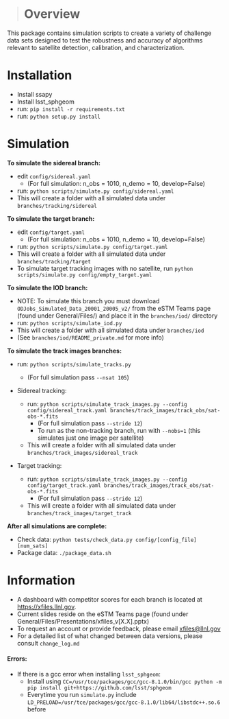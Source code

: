 ># **Overview**
This package contains simulation scripts to create a variety of challenge data sets designed to test the robustness and accuracy of algorithms relevant to satellite detection, calibration, and characterization.

# **Installation**

- Install ssapy
- Install lsst_sphgeom
- run: `pip install -r requirements.txt`
- run: `python setup.py install`

# **Simulation**

**To simulate the sidereal branch:**
    
- edit `config/sidereal.yaml`
    - (For full simulation: n_obs = 1010, n_demo = 10, develop=False)
- run: `python scripts/simulate.py config/sidereal.yaml`
- This will create a folder with all simulated data under `branches/tracking/sidereal`

**To simulate the target branch:**
    
- edit `config/target.yaml`
    - (For full simulation: n_obs = 1010, n_demo = 10, develop=False)
- run: `python scripts/simulate.py config/target.yaml`
- This will create a folder with all simulated data under `branches/tracking/target`
- To simulate target tracking images with no satellite, run `python scripts/simulate.py config/empty_target.yaml`

**To simulate the IOD branch:**
    
- NOTE: To simulate this branch you must download `ODJobs_Simulated_Data_20001_20005_v2/` from the eSTM Teams page (found under General/Files/) and place it in the `branches/iod/` directory
- run: `python scripts/simulate_iod.py`
- This will create a folder with all simulated data under `branches/iod`
- (See `branches/iod/README_private.md` for more info)

**To simulate the track images branches:**

- run: `python scripts/simulate_tracks.py`
    - (For full simulation pass `--nsat 105`)
    
- Sidereal tracking:
    - run: `python scripts/simulate_track_images.py --config config/sidereal_track.yaml branches/track_images/track_obs/sat-obs-*.fits`
        - (For full simulation pass `--stride 12`)
        - To run as the non-tracking branch, run with `--nobs=1` (this simulates just one image per satellite)
    - This will create a folder with all simulated data under `branches/track_images/sidereal_track`
- Target tracking:
    - run: `python scripts/simulate_track_images.py --config config/target_track.yaml branches/track_images/track_obs/sat-obs-*.fits`
        - (For full simulation pass `--stride 12`)
    - This will create a folder with all simulated data under `branches/track_images/target_track`

**After all simulations are complete:**

- Check data: `python tests/check_data.py config/[config_file] [num_sats]`
- Package data: `./package_data.sh`

# **Information**

- A dashboard with competitor scores for each branch is located at https://xfiles.llnl.gov.
- Current slides reside on the eSTM Teams page (found under General/Files/Presentations/xfiles_v[X.X].pptx)
- To request an account or provide feedback, please email xfiles@llnl.gov
- For a detailed list of what changed between data versions, please consult `change_log.md`

#### **Errors:**

- If there is a gcc error when installing `lsst_sphgeom`:
    - Install using `CC=/usr/tce/packages/gcc/gcc-8.1.0/bin/gcc python -m pip install git+https://github.com/lsst/sphgeom`
    - Everytime you run `simulate.py` include `LD_PRELOAD=/usr/tce/packages/gcc/gcc-8.1.0/lib64/libstdc++.so.6` before 